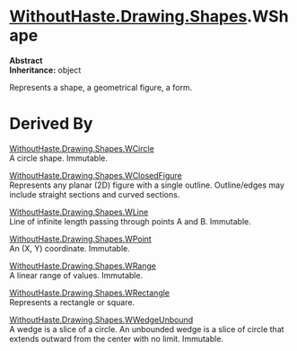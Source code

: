 # [WithoutHaste.Drawing.Shapes](TableOfContents.WithoutHaste.Drawing.Shapes.md).WShape

**Abstract**  
**Inheritance:** object  

Represents a shape, a geometrical figure, a form.  

# Derived By

[WithoutHaste.Drawing.Shapes.WCircle](WithoutHaste.Drawing.Shapes.WCircle.md)  
A circle shape. Immutable.  

[WithoutHaste.Drawing.Shapes.WClosedFigure](WithoutHaste.Drawing.Shapes.WClosedFigure.md)  
Represents any planar (2D) figure with a single outline. Outline/edges may include straight sections and curved sections.  

[WithoutHaste.Drawing.Shapes.WLine](WithoutHaste.Drawing.Shapes.WLine.md)  
Line of infinite length passing through points A and B. Immutable.  

[WithoutHaste.Drawing.Shapes.WPoint](WithoutHaste.Drawing.Shapes.WPoint.md)  
An (X, Y) coordinate. Immutable.  

[WithoutHaste.Drawing.Shapes.WRange](WithoutHaste.Drawing.Shapes.WRange.md)  
A linear range of values. Immutable.  

[WithoutHaste.Drawing.Shapes.WRectangle](WithoutHaste.Drawing.Shapes.WRectangle.md)  
Represents a rectangle or square.  

[WithoutHaste.Drawing.Shapes.WWedgeUnbound](WithoutHaste.Drawing.Shapes.WWedgeUnbound.md)  
A wedge is a slice of a circle. An unbounded wedge is a slice of circle that extends outward from the center with no limit. Immutable.  

